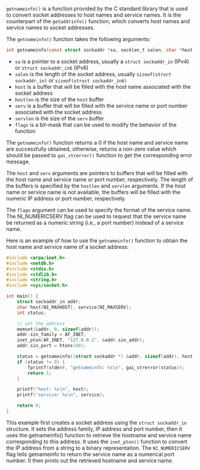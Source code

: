 `getnameinfo()` is a function provided by the C standard library that is used to convert socket addresses to host names and service names. It is the counterpart of the `getaddrinfo()` function, which converts host names and service names to socket addresses.

The `getnameinfo()` function takes the following arguments:
```C
int getnameinfo(const struct sockaddr *sa, socklen_t salen, char *host, size_t hostlen, char *serv, size_t servlen, int flags);
```
-   `sa` is a pointer to a socket address, usually a `struct sockaddr_in` (IPv4) or `struct sockaddr_in6` (IPv6)
-   `salen` is the length of the socket address, usually `sizeof(struct sockaddr_in)` or `sizeof(struct sockaddr_in6)`
-   `host` is a buffer that will be filled with the host name associated with the socket address
-   `hostlen` is the size of the `host` buffer
-   `serv` is a buffer that will be filled with the service name or port number associated with the socket address
-   `servlen` is the size of the `serv` buffer
-   `flags` is a bit-mask that can be used to modify the behavior of the function

The `getnameinfo()` function returns a 0 if the host name and service name are successfully obtained, otherwise, returns a non-zero value which should be passed to `gai_strerror()` function to get the corresponding error message.

The `host` and `serv` arguments are pointers to buffers that will be filled with the host name and service name or port number, respectively. The length of the buffers is specified by the `hostlen` and `servlen` arguments. If the host name or service name is not available, the buffers will be filled with the numeric IP address or port number, respectively.

The `flags` argument can be used to specify the format of the service name. The NI_NUMERICSERV flag can be used to request that the service name be returned as a numeric string (i.e., a port number) instead of a service name.

Here is an example of how to use the `getnameinfo()` function to obtain the host name and service name of a socket address:
```C
#include <arpa/inet.h>
#include <netdb.h>
#include <stdio.h>
#include <stdlib.h>
#include <string.h>
#include <sys/socket.h>

int main() {
    struct sockaddr_in addr;
    char host[NI_MAXHOST], service[NI_MAXSERV];
    int status;

    // set the address
    memset(&addr, 0, sizeof(addr));
    addr.sin_family = AF_INET;
    inet_pton(AF_INET, "127.0.0.1", &addr.sin_addr);
    addr.sin_port = htons(80);

    status = getnameinfo((struct sockaddr *) &addr, sizeof(addr), host, sizeof(host), service, sizeof(service), NI_NUMERICSERV);
    if (status != 0) {
        fprintf(stderr, "getnameinfo: %s\n", gai_strerror(status));
        return 1;
    }

    printf("host: %s\n", host);
    printf("service: %s\n", service);

    return 0;
}
```
This example first creates a socket address using the `struct sockaddr_in` structure. It sets the address family, IP address and port number, then it uses the getnameinfo() function to retrieve the hostname and service name corresponding to this address. It uses the `inet_pton()` function to convert the IP address from a string to a binary representation. The `NI_NUMERICSERV` flag tells getnameinfo to return the service name as a numerical port number. It then prints out the retrieved hostname and service name.